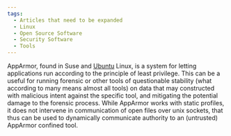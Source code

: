 ```yaml
---
tags:
  - Articles that need to be expanded
  - Linux
  - Open Source Software
  - Security Software
  - Tools
---
```

AppArmor, found in Suse and [Ubuntu](ubuntu.md) Linux, is a system for letting
applications run according to the principle of least privilege. This can be a
useful for running forensic or other tools of questionable stability (what
according to many means almost all tools) on data that may constructed with
malicious intent against the specific tool, and mitigating the potential damage
to the forensic process. While AppArmor works with static profiles, it does not
intervene in communication of open files over unix sockets, that thus can be
used to dynamically communicate authority to an (untrusted) AppArmor confined
tool.
